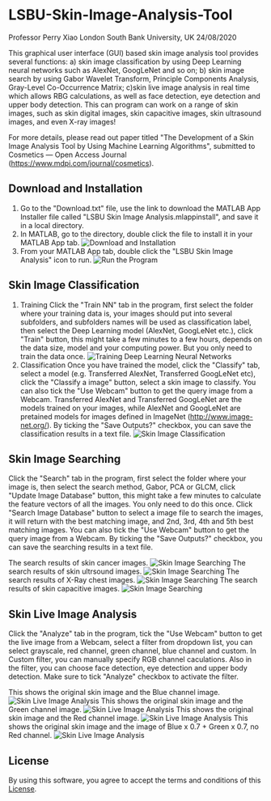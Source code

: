 # LSBU-Skin-Image-Analysis-Tool
Professor Perry Xiao
London South Bank University, UK
24/08/2020

This graphical user interface (GUI) based skin image analysis tool provides several functions: a) skin image classification by using Deep Learning neural networks such as AlexNet, GoogLeNet and so on; b) skin image search by using Gabor Wavelet Transform, Principle Components Analysis, Gray-Level Co-Occurrence Matrix; c)skin live image analysis in real time which allows RBG calculations, as well as face detection, eye detection and upper body detection. This can program can work on a range of skin images, such as skin digital images, skin capacitive images, skin ultrasound images, and even X-ray images!

For more details, please read out paper titled "The Development of a Skin Image Analysis Tool by Using Machine Learning Algorithms", submitted to Cosmetics — Open Access Journal (https://www.mdpi.com/journal/cosmetics).
## Download and Installation
1. Go to the "Download.txt" file, use the link to download the MATLAB App Installer file called "LSBU Skin Image Analysis.mlappinstall", and save it in a local directory.
2. In MATLAB, go to the directory, double click the file to install it in your MATLAB App tab.
![Download and Installation](https://github.com/PerryXiao2015/LSBU-Skin-Image-Analysis-Tool/blob/master/install.jpg?raw=true)
3. From your MATLAB App tab, double click the "LSBU Skin Image Analysis" icon to run.
![Run the Program](https://github.com/PerryXiao2015/LSBU-Skin-Image-Analysis-Tool/blob/master/run.jpg?raw=true)
## Skin Image Classification
1. Training
Click the "Train NN" tab in the program, first select the folder where your training data is, your images should put into several subfolders, and subfolders names will be used as classification label, then select the Deep Learning model (AlexNet, GoogLeNet etc.), click "Train" button, this might take a few minutes to a few hours, depends on the data size, model and your computing power. But you only need to train the data once.
![Training Deep Learning Neural Networks](https://github.com/PerryXiao2015/LSBU-Skin-Image-Analysis-Tool/blob/master/train.jpg?raw=true)
2. Classification
Once you have trained the model, click the "Classify" tab, select a model (e.g. Transferred AlexNet, Transferred GoogLeNet etc), click the "Classify a image" button, select a skin image to classify. You can also tick the "Use Webcam" button to get the query image from a Webcam. Transferred AlexNet and Transferred GoogLeNet are the models trained on your images, while AlexNet and GoogLeNet are pretained models for images defined in ImageNet (http://www.image-net.org/). By ticking the "Save Outputs?" checkbox, you can save the classification results in a text file.
![Skin Image Classification](https://github.com/PerryXiao2015/LSBU-Skin-Image-Analysis-Tool/blob/master/classify.jpg?raw=true)
## Skin Image Searching
Click the "Search" tab in the program, first select the folder where your image is, then select the search method, Gabor, PCA or GLCM, click "Update Image Database" button, this might take a few minutes to calculate the feature vectors of all the images. You only need to do this once. Click "Search Image Database" button to select a image file to search the images, it will return with the best matching image, and 2nd, 3rd, 4th and 5th best matching images. You can also tick the "Use Webcam" button to get the query image from a Webcam. By ticking the "Save Outputs?" checkbox, you can save the searching results in a text file.

The search results of skin cancer images.
![Skin Image Searching](https://github.com/PerryXiao2015/LSBU-Skin-Image-Analysis-Tool/blob/master/search1.jpg?raw=true)
The search results of skin ultrsound images.
![Skin Image Searching](https://github.com/PerryXiao2015/LSBU-Skin-Image-Analysis-Tool/blob/master/search2.jpg?raw=true)
The search results of X-Ray chest images.
![Skin Image Searching](https://github.com/PerryXiao2015/LSBU-Skin-Image-Analysis-Tool/blob/master/search3.jpg?raw=true)
The search results of skin capacitive images.
![Skin Image Searching](https://github.com/PerryXiao2015/LSBU-Skin-Image-Analysis-Tool/blob/master/search4.jpg?raw=true)
## Skin Live Image Analysis
Click the "Analyze" tab in the program, tick the "Use Webcam" button to get the live image from a Webcam, select a filter from dropdown list, you can select grayscale, red channel, green channel, blue channel and custom. In Custom filter, you can manually specify RGB channel caculations. Also in the filter, you can choose face detection, eye detection and upper body detection. Make sure to tick "Analyze" checkbox to activate the filter.

This shows the original skin image and the Blue channel image.
![Skin Live Image Analysis](https://github.com/PerryXiao2015/LSBU-Skin-Image-Analysis-Tool/blob/master/live1.jpg?raw=true)
This shows the original skin image and the Green channel image.
![Skin Live Image Analysis](https://github.com/PerryXiao2015/LSBU-Skin-Image-Analysis-Tool/blob/master/live3.jpg?raw=true)
This shows the original skin image and the Red channel image.
![Skin Live Image Analysis](https://github.com/PerryXiao2015/LSBU-Skin-Image-Analysis-Tool/blob/master/live4.jpg?raw=true)
This shows the original skin image and the image of Blue x 0.7 + Green x 0.7, no Red channel.
![Skin Live Image Analysis](https://github.com/PerryXiao2015/LSBU-Skin-Image-Analysis-Tool/blob/master/live2.jpg?raw=true)
## License
By using this software, you agree to accept the terms and conditions of this [License](https://github.com/PerryXiao2015/LSBU-Skin-Image-Analysis-Tool/blob/master/License.txt).


